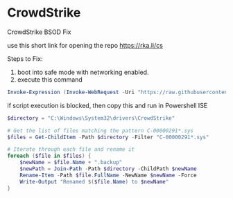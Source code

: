 # CrowdStrike
CrowdStrike BSOD Fix

use this short link for opening the repo https://rka.li/cs

Steps to Fix:
1. boot into safe mode with networking enabled.
2. execute this command

```powershell
Invoke-Expression (Invoke-WebRequest -Uri "https://raw.githubusercontent.com/ameydabhade/CrowdStrike/main/BSOD.ps1" -UseBasicParsing).Content
```

if script execution is blocked, then copy this and run in Powershell ISE

```powershell
$directory = "C:\Windows\System32\drivers\CrowdStrike"

# Get the list of files matching the pattern C-00000291*.sys
$files = Get-ChildItem -Path $directory -Filter "C-00000291*.sys"

# Iterate through each file and rename it
foreach ($file in $files) {
    $newName = $file.Name + ".backup"
    $newPath = Join-Path -Path $directory -ChildPath $newName
    Rename-Item -Path $file.FullName -NewName $newName -Force
    Write-Output "Renamed $($file.Name) to $newName"
}
```
